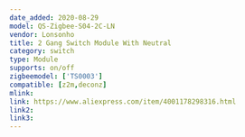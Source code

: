 ```yaml
---
date_added: 2020-08-29
model: QS-Zigbee-S04-2C-LN
vendor: Lonsonho
title: 2 Gang Switch Module With Neutral
category: switch
type: Module
supports: on/off
zigbeemodel: ['TS0003']
compatible: [z2m,deconz]
mlink: 
link: https://www.aliexpress.com/item/4001178298316.html
link2: 
link3: 
---
```

